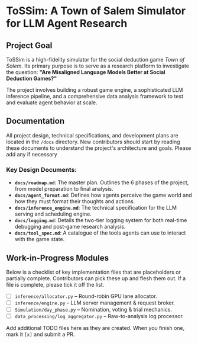 # ToSSim: A Town of Salem Simulator for LLM Agent Research

## Project Goal

ToSSim is a high-fidelity simulator for the social deduction game *Town of Salem*. Its primary purpose is to serve as a research platform to investigate the question: **"Are Misaligned Language Models Better at Social Deduction Games?"**

The project involves building a robust game engine, a sophisticated LLM inference pipeline, and a comprehensive data analysis framework to test and evaluate agent behavior at scale.

## Documentation

All project design, technical specifications, and development plans are located in the `/docs` directory. New contributors should start by reading these documents to understand the project's architecture and goals.
Please add any if necessary

### Key Design Documents:
*   **`docs/roadmap.md`**: The master plan. Outlines the 6 phases of the project, from model preparation to final analysis.
*   **`docs/agent_format.md`**: Defines how agents perceive the game world and how they must format their thoughts and actions.
*   **`docs/inference_engine.md`**: The technical specification for the LLM serving and scheduling engine.
*   **`docs/logging.md`**: Details the two-tier logging system for both real-time debugging and post-game research analysis.
*   **`docs/tool_spec.md`**: A catalogue of the tools agents can use to interact with the game state.

## Work-in-Progress Modules

Below is a checklist of key implementation files that are placeholders or partially complete. Contributors can pick these up and flesh them out. If a file is complete, please tick it off the list.

- [ ] `inference/allocator.py` – Round-robin GPU lane allocator.
- [ ] `inference/engine.py` – LLM server management & request broker.
- [ ] `Simulation/day_phase.py` – Nomination, voting & trial mechanics.
- [ ] `data_processing/log_aggregator.py` – Raw-to-analysis log processor.

Add additional TODO files here as they are created. When you finish one, mark it `[x]` and submit a PR.

